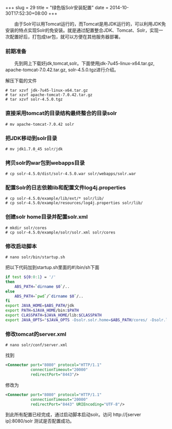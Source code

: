 +++
slug = 29
title = "绿色版Solr安装配置"
date = 2014-10-30T17:52:30+08:00
+++

&emsp;&emsp;由于Solr可以用Tomcat运行的，而Tomcat是用JDK运行的，可以利用JDK免安装的特点实现Solr的免安装。就是通过配置整合JDK、Tomcat、Solr，实现一次配置好后，打包成tar包，就可以方便在其他服务器部署。

### 前期准备
&emsp;&emsp;先到网上下载好jdk,tomcat,solr。下面使用jdk-7u45-linux-x64.tar.gz, apache-tomcat-7.0.42.tar.gz, solr-4.5.0.tgz进行介绍。

解压下载的文件
```
# tar xzvf jdk-7u45-linux-x64.tar.gz
# tar xzvf apache-tomcat-7.0.42.tar.gz
# tar xzvf solr-4.5.0.tgz
```

### 直接采用tomcat的目录结构最终整合的目录solr
```
# mv apache-tomcat-7.0.42 solr
```

### 把JDK移动到solr目录
```
# mv jdk1.7.0_45 solr/jdk
```

### 拷贝solr的war包到webapps目录
```
# cp solr-4.5.0/dist/solr-4.5.0.war solr/webapps/solr.war
```

### 配置Solr的日志依赖lib和配置文件log4j.properties
```
# cp solr-4.5.0/example/lib/ext/* solr/lib/
# cp solr-4.5.0/example/resources/log4j.properties solr/lib/
```

### 创建solr home目录并配置solr.xml
```
# mkdir solr/cores
# cp solr-4.5.0/example/solr/solr.xml solr/cores
```

### 修改启动脚本
```
# nano solr/bin/startup.sh
```

把以下代码加到startup.sh里面的#!/bin/sh下面
```sh
if test ${0:0:1} = '/'
then
    ABS_PATH=`dirname $0`/..
else
    ABS_PATH=`pwd`/`dirname $0`/..
fi
export JAVA_HOME=$ABS_PATH/jdk
export PATH=$JAVA_HOME/bin:$PATH
export CLASSPATH=$JAVA_HOME/lib:$CLASSPATH
export JAVA_OPTS="$JAVA_OPTS -Dsolr.solr.home=$ABS_PATH/cores/ -Dsolr.log=$ABS_PATH/logs/"
```

### 修改tomcat的server.xml
```
# nano solr/conf/server.xml
```

找到
```xml
<Connector port="8080" protocol="HTTP/1.1"
           connectionTimeout="20000"
           redirectPort="8443"/>
```

修改为
```xml
<Connector port="8080" protocol="HTTP/1.1"
           connectionTimeout="20000"
           redirectPort="8443" URIEncoding="UTF-8"/>
```

到此所有配置已经完成，通过启动脚本启动solr。访问 http://[server ip]:8080/solr 测试是否配置成功。